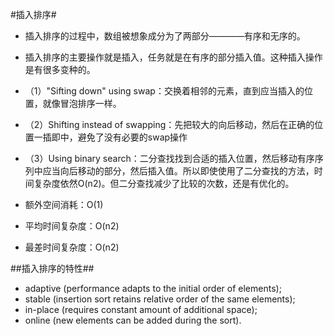 #插入排序#

*   插入排序的过程中，数组被想象成分为了两部分————有序和无序的。
*   插入排序的主要操作就是插入，任务就是在有序的部分插入值。这种插入操作是有很多变种的。

*   （1）"Sifting down" using swap：交换着相邻的元素，直到应当插入的位置，就像冒泡排序一样。
*   （2）Shifting instead of swapping：先把较大的向后移动，然后在正确的位置一插即中，避免了没有必要的swap操作
*   （3）Using binary search：二分查找找到合适的插入位置，然后移动有序序列中应当向后移动的部分，然后插入值。所以即使使用了二分查找的方法，时间复杂度依然O(n2)。但二分查找减少了比较的次数，还是有优化的。

*   额外空间消耗：O(1)
*   平均时间复杂度：O(n2)
*   最差时间复杂度：O(n2)

##插入排序的特性##
*   adaptive (performance adapts to the initial order of elements);
*   stable (insertion sort retains relative order of the same elements);
*   in-place (requires constant amount of additional space);
*   online (new elements can be added during the sort).
